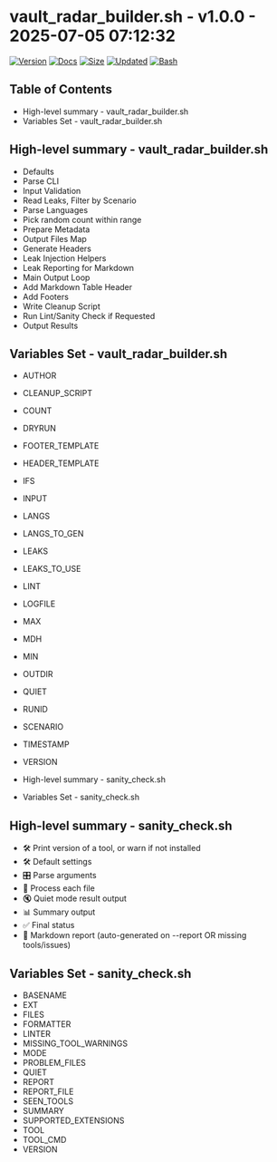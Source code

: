 # vault_radar_builder.sh - v1.0.0 - 2025-07-05 07:12:32

[![Version](https://img.shields.io/badge/version-1.0.0-purple.svg)](./vault_radar_builder.sh)
[![Docs](https://img.shields.io/badge/docs-generated-orange.svg)](./docs/vault_radar_builder.md)
[![Size](https://img.shields.io/badge/size-8.2KB-yellow)](./vault_radar_builder.sh)
[![Updated](https://img.shields.io/badge/updated-2025--07--05-blue)](./vault_radar_builder.sh)
[![Bash](https://img.shields.io/badge/bash-5--2--21-red)](https://www.gnu.org/software/bash/)

## Table of Contents
- High-level summary - vault_radar_builder.sh
- Variables Set - vault_radar_builder.sh

## High-level summary - vault_radar_builder.sh
- Defaults
- Parse CLI
- Input Validation
- Read Leaks, Filter by Scenario
- Parse Languages
- Pick random count within range
- Prepare Metadata
- Output Files Map
- Generate Headers
- Leak Injection Helpers
- Leak Reporting for Markdown
- Main Output Loop
- Add Markdown Table Header
- Add Footers
- Write Cleanup Script
- Run Lint/Sanity Check if Requested
- Output Results

## Variables Set - vault_radar_builder.sh
- AUTHOR
- CLEANUP_SCRIPT
- COUNT
- DRYRUN
- FOOTER_TEMPLATE
- HEADER_TEMPLATE
- IFS
- INPUT
- LANGS
- LANGS_TO_GEN
- LEAKS
- LEAKS_TO_USE
- LINT
- LOGFILE
- MAX
- MDH
- MIN
- OUTDIR
- QUIET
- RUNID
- SCENARIO
- TIMESTAMP
- VERSION

- High-level summary - sanity_check.sh
- Variables Set - sanity_check.sh

## High-level summary - sanity_check.sh
- 🛠️ Print version of a tool, or warn if not installed
- 🛠️ Default settings
- 🎛️ Parse arguments
- 🚀 Process each file
- 🔇 Quiet mode result output
- 📊 Summary output
- ✅ Final status
- 🧾 Markdown report (auto-generated on --report OR missing tools/issues)

## Variables Set - sanity_check.sh
- BASENAME
- EXT
- FILES
- FORMATTER
- LINTER
- MISSING_TOOL_WARNINGS
- MODE
- PROBLEM_FILES
- QUIET
- REPORT
- REPORT_FILE
- SEEN_TOOLS
- SUMMARY
- SUPPORTED_EXTENSIONS
- TOOL
- TOOL_CMD
- VERSION
